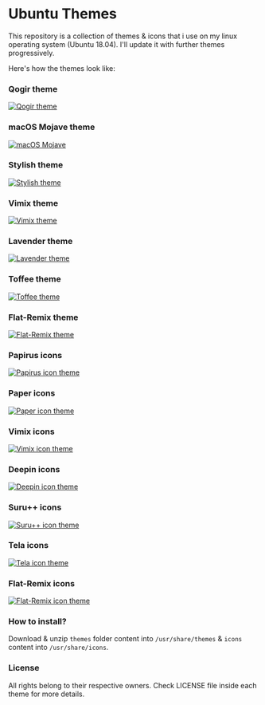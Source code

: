 Ubuntu Themes
=============

This repository is a collection of themes & icons that i use on my linux operating system (Ubuntu 18.04). I'll update it with further themes progressively.

Here's how the themes look like:

### Qogir theme

[![Qogir theme](https://cn.opendesktop.org/img/2/a/e/a/83bf56f927c7e7fa33e0995fd91e72ffeced.png)](https://www.gnome-look.org/p/1230631/)

### macOS Mojave theme

[![macOS Mojave](https://cn.opendesktop.org/img/9/e/5/1/8209269906aca59ea0abe3dc10774f61991e.jpg)](https://www.gnome-look.org/p/1275087/)

### Stylish theme

[![Stylish theme](https://cn.opendesktop.org/img/4/f/d/4/538deb2e33cad0d8604eaba1ee78b9bdab0a.jpg)](https://www.gnome-look.org/p/1013743/)

### Vimix theme

[![Vimix theme](https://cn.opendesktop.org/img/a/7/5/f/9ca2f4d4175a7e98b1a7a512274c417e01a1.jpg)](https://www.gnome-look.org/p/1013698/)

### Lavender theme

[![Lavender theme](https://cn.opendesktop.org/img/8/6/3/c/4b43b9d2bf8ff4ef46084d6740c01fd6bcac.png)](https://www.gnome-look.org/p/1222336/)

### Toffee theme

[![Toffee theme](https://cn.opendesktop.org/img/4/3/a/1/8c0191da6e9b9029d802ee375de272cfba9f.jpg)](https://www.gnome-look.org/p/1272472/)

### Flat-Remix theme

[![Flat-Remix theme](https://cn.opendesktop.org/img/3/8/1/8/478d4eb11f9d53f6074cfda8fc919de3b181.png)](https://www.gnome-look.org/p/1214931/)

### Papirus icons

[![Papirus icon theme](https://cn.opendesktop.org/img/a/8/4/b/56595a54f9c931a8cac235caf97bccef5ab4.png)](https://www.gnome-look.org/p/1166289/)

### Paper icons

[![Paper icon theme](https://cn.opendesktop.org/img//hive/content-pre1/175923-1.png)](https://www.gnome-look.org/p/1099618/)

### Vimix icons

[![Vimix icon theme](https://cn.opendesktop.org/img/7/0/7/5/7df21f339d6602884cb3efbccc7b9d0a3662.png)](https://www.gnome-look.org/p/1273372/)

### Deepin icons

[![Deepin icon theme](https://cn.opendesktop.org/img/3/3/7/3/d8211247acce770e5575fa8566b8ad72ad51.jpg)](https://www.gnome-look.org/p/1191167/)

### Suru++ icons

[![Suru++ icon theme](https://cn.opendesktop.org/img/e/f/5/7/fed59e93ae806a6b41e708705973093e8f97.png)](https://www.gnome-look.org/p/1210408/)

### Tela icons

[![Tela icon theme](https://cn.opendesktop.org/img/9/8/d/7/ce5a7c3356801ef0de4675298a297fb8ee10.jpg)](https://www.gnome-look.org/p/1279924/)

### Flat-Remix icons

[![Flat-Remix icon theme](https://cn.opendesktop.org/img/d/3/7/6/3036e892fbafb9fb2e6ad5e03e27517fcc05.png)](https://www.gnome-look.org/p/1012430/)

### How to install?

Download & unzip `themes` folder content into `/usr/share/themes` & `icons` content into `/usr/share/icons`.

### License

All rights belong to their respective owners. Check LICENSE file inside each theme for more details.
